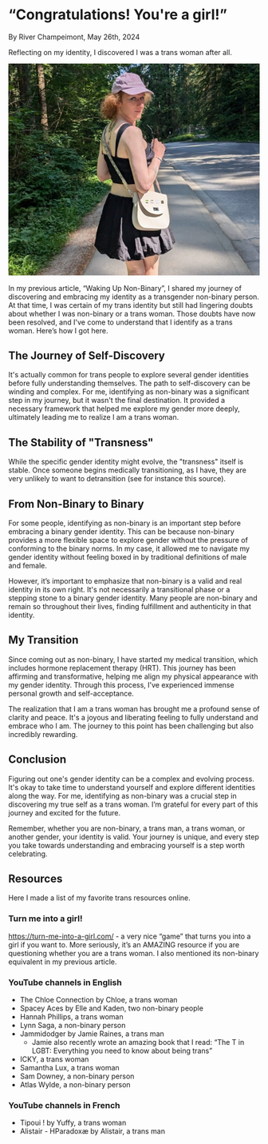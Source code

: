 # “Congratulations! You're a girl!”

By River Champeimont, May 26th, 2024

Reflecting on my identity, I discovered I was a trans woman after all.

![A picture of me in a park in Vancouver](youre_a_girl_images/vancouver.jpg "A picture of me in a park in Vancouver")

In my previous article, “Waking Up Non-Binary”, I shared my journey of discovering and embracing my identity as a transgender non-binary person. At that time, I was certain of my trans identity but still had lingering doubts about whether I was non-binary or a trans woman. Those doubts have now been resolved, and I've come to understand that I identify as a trans woman. Here’s how I got here.

## The Journey of Self-Discovery
It's actually common for trans people to explore several gender identities before fully understanding themselves. The path to self-discovery can be winding and complex. For me, identifying as non-binary was a significant step in my journey, but it wasn't the final destination. It provided a necessary framework that helped me explore my gender more deeply, ultimately leading me to realize I am a trans woman.

## The Stability of "Transness"
While the specific gender identity might evolve, the "transness" itself is stable. Once someone begins medically transitioning, as I have, they are very unlikely to want to detransition (see for instance this source).

## From Non-Binary to Binary
For some people, identifying as non-binary is an important step before embracing a binary gender identity. This can be because non-binary provides a more flexible space to explore gender without the pressure of conforming to the binary norms. In my case, it allowed me to navigate my gender identity without feeling boxed in by traditional definitions of male and female.

However, it’s important to emphasize that non-binary is a valid and real identity in its own right. It's not necessarily a transitional phase or a stepping stone to a binary gender identity. Many people are non-binary and remain so throughout their lives, finding fulfillment and authenticity in that identity.

## My Transition
Since coming out as non-binary, I have started my medical transition, which includes hormone replacement therapy (HRT). This journey has been affirming and transformative, helping me align my physical appearance with my gender identity. Through this process, I’ve experienced immense personal growth and self-acceptance.

The realization that I am a trans woman has brought me a profound sense of clarity and peace. It's a joyous and liberating feeling to fully understand and embrace who I am. The journey to this point has been challenging but also incredibly rewarding.

## Conclusion
Figuring out one's gender identity can be a complex and evolving process. It's okay to take time to understand yourself and explore different identities along the way. For me, identifying as non-binary was a crucial step in discovering my true self as a trans woman. I’m grateful for every part of this journey and excited for the future.

Remember, whether you are non-binary, a trans man, a trans woman, or another gender, your identity is valid. Your journey is unique, and every step you take towards understanding and embracing yourself is a step worth celebrating.

## Resources
Here I made a list of my favorite trans resources online.

### Turn me into a girl!
https://turn-me-into-a-girl.com/ - a very nice “game” that turns you into a girl if you want to. More seriously, it’s an AMAZING resource if you are questioning whether you are a trans woman. I also mentioned its non-binary equivalent in my previous article.

### YouTube channels in English
* The Chloe Connection by Chloe, a trans woman
* Spacey Aces by Elle and Kaden, two non-binary people
* Hannah Phillips, a trans woman
* Lynn Saga, a non-binary person
* Jammidodger by Jamie Raines, a trans man
  * Jamie also recently wrote an amazing book that I read: “The T in LGBT: Everything you need to know about being trans”
* ICKY, a trans woman
* Samantha Lux, a trans woman
* Sam Downey, a non-binary person
* Atlas Wylde, a non-binary person

### YouTube channels in French
* Tipoui ! by Yuffy, a trans woman
* Alistair - HParadoxæ by Alistair, a trans man
